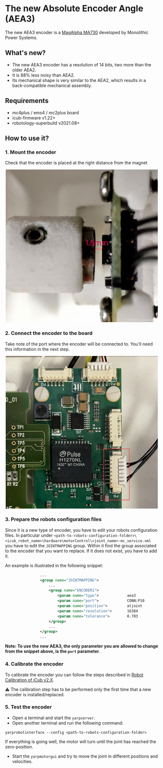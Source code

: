 # The new Absolute Encoder Angle (AEA3)

The new AEA3 encoder is a [MagAlpha MA730](https://www.monolithicpower.com/en/documentview/productdocument/index/version/2/document_type/datasheet/lang/en/sku/MA730GQ-Z/document_id/3563) developed by Monolithic Power Systems.



## What's new?
- The new AEA3 encoder has a resolution of 14 bits, two more than the older AEA2.
- It is 88% less noisy than AEA2.
- Its mechanical shape is very similar to the AEA2, which results in a back-compatible mechanical assembly.


## Requirements
- mc4plus / ems4 / mc2plus board
- icub-firmware v1.22+
- robotology-superbuild v2021.08+


## How to use it?


### 1. Mount the encoder 

Check that the encoder is placed at the right distance from the magnet


<p align="center">
  <kbd><img width="500" height="500" src="assets/IMG_1496.jpg"></kbd>
</p>








### 2. Connect the encoder to the board

Take note of the port where the encoder will be connected to. You'll need this information in the next step.

<p align="center">
  <kbd><img width="500" height="500" src="assets/IMG_1497.jpg"></kbd>
</p>










### 3. Prepare the robots configuration files
Since it is a new type of encoder, you have to edit your robots configuration files. In particular under `<path-to-robots-configuration-folder>\<icub_robot_name>\hardware\motorControl\<joint_name>-mc_service.xml` you have to edit the `JOINTMAPPING` group. Within it find the group associated to the encoder that you want to replace. If it does not exist, you have to add it.

An example is illustrated in the following snippet:

```xml 
                ...
                <group name="JOINTMAPPING">
                    ...
                    <group name="ENCODER1">  
                        <param name="type">             aea3                  </param>  
                        <param name="port">             CONN:P10              </param>
                        <param name="position">         atjoint               </param> 
                        <param name="resolution">       16384                 </param>
                        <param name="tolerance">        0.703                 </param>  
                    </group>
                    ...
                </group>
                ...
```

**Note: To use the new AEA3, the only parameter you are allowed to change from the snippet above, is the `port` parameter**.




### 4. Calibrate the encoder

To calibrate the encoder you can follow the steps described in [Robot Calibration of iCub v2.X](https://icub-tech-iit.github.io/documentation/icub_robot_calibration/icub-robot-calibration-v2.x/#run-yarprobotinterface-in-calibration-mode).

⚠️ The calibration step has to be performed only the first time that a new encoder is installed/replaced.




### 5. Test the encoder

- Open a terminal and start the `yarpserver`.
- Open another terminal and run the following command:
 ```console
 yarprobotinterface --config <path-to-robots-configuration-folder>
 ```
 If everything is going well, the motor will turn until the joint has reached the zero-position.
- Start the `yarpmotorgui` and try to move the joint in different positions and velocities.

